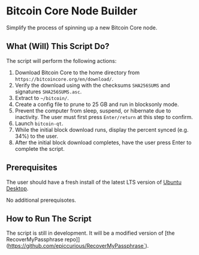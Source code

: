 # Bitcoin Core Node Builder

Simplify the process of spinning up a new Bitcoin Core node.

## What (Will) This Script Do?

The script will perform the following actions:
1. Download Bitcoin Core to the home directory from `https://bitcoincore.org/en/download/`.
2. Verify the download using with the checksums `SHA256SUMS` and signatures `SHA256SUMS.asc`.
3. Extract to `~/bitcoin/`.
4. Create a config file to prune to 25 GB and run in blocksonly mode.
5. Prevent the computer from sleep, suspend, or hibernate due to inactivity. The user must first press `Enter/return` at this step to confirm.
5. Launch `bitcoin-qt`.
6. While the initial block download runs, display the percent synced (e.g. 34%) to the user.
7. After the initial block download completes, have the user press Enter to complete the script.

## Prerequisites

The user should have a fresh install of the latest LTS version of [Ubuntu Desktop](https://ubuntu.com/download/desktop).

No additional prerequisotes.

## How to Run The Script

The script is still in development. It will be a modified version of [the RecoverMyPassphrase repo]](https://github.com/epiccurious/RecoverMyPassphrase`).